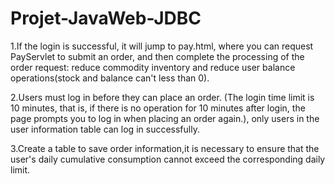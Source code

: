 # Projet-JavaWeb-JDBC
1.If the login is successful, it will jump to pay.html, where you can request PayServlet to submit an order, and then complete the processing of the order request: reduce commodity inventory and reduce user balance operations(stock and balance can't less than 0).

2.Users must log in before they can place an order. (The login time limit is 10 minutes, that is, if there is no operation for 10 minutes after login, the page prompts you to log in when placing an order again.), only users in the user information table can log in successfully.

3.Create a table to save order information,it is necessary to ensure that the user's daily cumulative consumption cannot exceed the corresponding daily limit.
